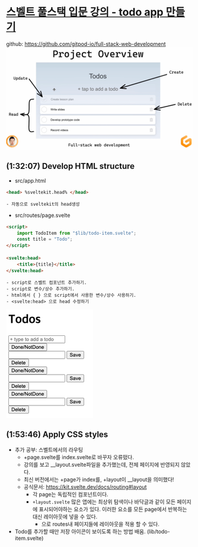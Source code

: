 
# [스벨트 풀스택 입문 강의 - todo app 만들기](https://www.youtube.com/watch?v=OUzaUJ3gEug&t=828s)
github: https://github.com/gitpod-io/full-stack-web-development
![project overview](static/img_1.png)
## (1:32:07) Develop HTML structure
- src/app.html 
```html
<head> %sveltekit.head% </head>
```
    - 자동으로 sveltekit의 head생성
- src/routes/page.svelte
```html
<script>
    import TodoItem from "$lib/todo-item.svelte";
    const title = "Todo";
</script>

<svelte:head>
    <title>{title}</title>
</svelte:head>
```
    - script로 스벨트 컴포넌트 추가하기. 
    - script로 변수/상수 추가하기.
    - html에서 { } 으로 script에서 사용한 변수/상수 사용하기.
    - <svelte:head> 으로 head 수정하기
![Develop HTML structure](static/img.png)

## (1:53:46) Apply CSS styles
- 추가 공부: 스벨트에서의 라우팅
  - +page.svelte를 index.svelte로 바꾸자 오류떴다. 
  - 강의를 보고 __layout.svelte파일을 추가했는데, 전체 페이지에 반영되지 않았다. 
  - 최신 버전에서는 +page가 index를, +layout이 __layout을 의미했다!
  - 공식문서: https://kit.svelte.dev/docs/routing#layout
    - 각 page는 독립적인 컴포넌트이다. 
    - `+layout.svelte` 많은 앱에는 최상위 탐색이나 바닥글과 같이 모든 페이지에 표시되어야하는 요소가 있다. 이러한 요소를 모든 page에서 반복하는 대신 레이아웃에 넣을 수 있다. 
      - <slot></slot>으로 routes내 페이지들에 레이아웃을 적용 할 수 있다.
- Todo를 추가할 때만 저장 아이콘이 보이도록 하는 방법 배움. (lib/todo-item.svelte)